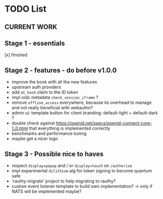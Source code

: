 # TODO List

## CURRENT WORK

## Stage 1 - essentials

[x] finished

## Stage 2 - features - do before v1.0.0

- improve the book with all the new features
- upstream auth providers
- add `at_hash` claim to the ID token
- impl oidc metadata `check_session_iframe` ?
- remove `offline_access` everywhere, because its overhead to manage and not really beneficial with webauthn?
- admin ui: template button for client branding: default-light + default-dark ?
- double check against https://openid.net/specs/openid-connect-core-1_0.html that everything is implemented correctly
- benchmarks and performance tuning
- maybe get a nicer logo

## Stage 3 - Possible nice to haves

- respect `display=popup` and / or `display=touch` on `/authorize`
- impl experimental `dilithium` alg for token signing to become quantum safe 
- 'rauthy-migrate' project to help migrating to rauthy?
- custom event listener template to build own implementation? -> only if NATS will be implemented maybe?
